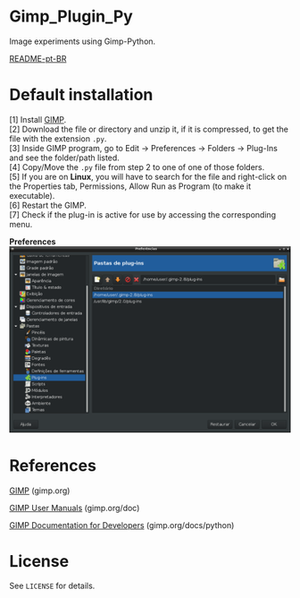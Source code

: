 Gimp_Plugin_Py
==============

Image experiments using Gimp-Python. <br>

[README-pt-BR](https://github.com/jpenrici/Gimp_experiences/blob/main/GIMP_Plugin_Py/README-pt-BR.md)

Default installation
====================

[1] Install [GIMP](https://www.gimp.org/downloads/). <br>
[2] Download the file or directory and unzip it, if it is compressed, to get the file with the extension `.py`. <br>
[3] Inside GIMP program, go to Edit -> Preferences -> Folders -> Plug-Ins and see the folder/path listed. <br>
[4] Copy/Move the `.py` file from step 2 to one of one of those folders. <br>
[5] If you are on **Linux**, you will have to search for the file and right-click on the Properties tab,
     Permissions, Allow Run as Program (to make it executable). <br>
[6] Restart the GIMP. <br>
[7] Check if the plug-in is active for use by accessing the corresponding menu. <br>

**Preferences**
![GIMP 2.8 - Menu Preferências](https://github.com/jpenrici/Gimp_experiences/blob/main/GIMP_Plugin_Py/Display/linux_gimp_apt-install_preferences_folders_plugin.png)


References
===========

[GIMP](https://www.gimp.org/) (gimp.org) <br>

[GIMP User Manuals](https://www.gimp.org/docs/) (gimp.org/doc) <br>

[GIMP Documentation for Developers](https://www.gimp.org/docs/python/index.html) (gimp.org/docs/python) <br>


License
=======

See `LICENSE` for details. <br>
